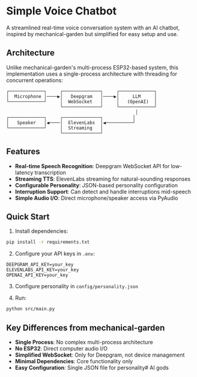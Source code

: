 # Simple Voice Chatbot

A streamlined real-time voice conversation system with an AI chatbot, inspired by mechanical-garden but simplified for easy setup and use.

## Architecture

Unlike mechanical-garden's multi-process ESP32-based system, this implementation uses a single-process architecture with threading for concurrent operations:

```
┌─────────────┐     ┌──────────────┐     ┌─────────────┐
│  Microphone │────▶│   Deepgram   │────▶│     LLM     │
└─────────────┘     │  WebSocket   │     │   (OpenAI)  │
                    └──────────────┘     └─────────────┘
                                                │
┌─────────────┐     ┌──────────────┐           │
│   Speaker   │◀────│  ElevenLabs  │◀──────────┘
└─────────────┘     │  Streaming   │
                    └──────────────┘
```

## Features

- **Real-time Speech Recognition**: Deepgram WebSocket API for low-latency transcription
- **Streaming TTS**: ElevenLabs streaming for natural-sounding responses
- **Configurable Personality**: JSON-based personality configuration
- **Interruption Support**: Can detect and handle interruptions mid-speech
- **Simple Audio I/O**: Direct microphone/speaker access via PyAudio

## Quick Start

1. Install dependencies:
```bash
pip install -r requirements.txt
```

2. Configure your API keys in `.env`:
```
DEEPGRAM_API_KEY=your_key
ELEVENLABS_API_KEY=your_key
OPENAI_API_KEY=your_key
```

3. Configure personality in `config/personality.json`

4. Run:
```bash
python src/main.py
```

## Key Differences from mechanical-garden

- **Single Process**: No complex multi-process architecture
- **No ESP32**: Direct computer audio I/O
- **Simplified WebSocket**: Only for Deepgram, not device management
- **Minimal Dependencies**: Core functionality only
- **Easy Configuration**: Single JSON file for personality# AI gods
